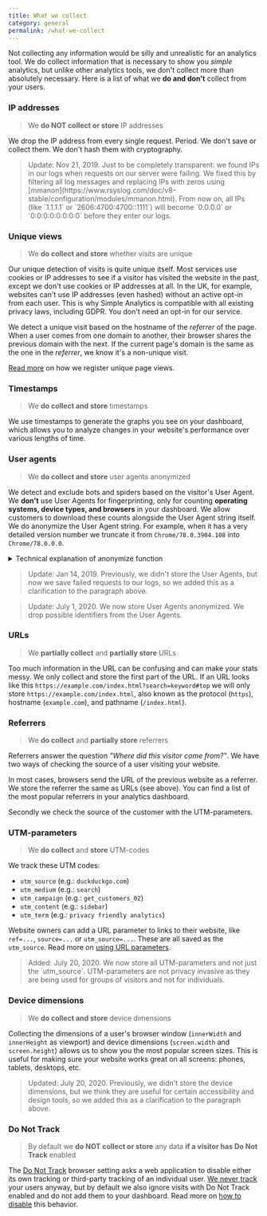 ```yaml
---
title: What we collect
category: general
permalink: /what-we-collect
---
```


Not collecting any information would be silly and unrealistic for an analytics tool. We do collect information that is necessary to show you _simple_ analytics, but unlike other analytics tools, we don't collect more than absolutely necessary. Here is a list of what we **do and don't** collect from your users.

### IP addresses

> We **do NOT collect or store** IP addresses

We drop the IP address from every single request. Period. We don't save or collect them. We don't hash them with cryptography.

<blockquote class="note">
  <p markdown="1">Update: Nov 21, 2019. Just to be completely transparent: we found IPs in our logs when requests on our server were failing. We fixed this by filtering all log messages and replacing IPs with zeros using [mmanon](https://www.rsyslog.com/doc/v8-stable/configuration/modules/mmanon.html). From now on, all IPs (like `1.1.1.1` or `2606:4700:4700::1111`) will become `0.0.0.0` or `0:0:0:0:0:0:0:0` before they enter our logs.</p>
</blockquote>

### Unique views

> We **do collect and store** whether visits are unique

Our unique detection of visits is quite unique itself. Most services use cookies or IP addresses to see if a visitor has visited the website in the past, except we don't use cookies or IP addresses at all. In the UK, for example, websites can't use IP addresses (even hashed) without an active opt-in from each user. This is why Simple Analytics is compatible with all existing privacy laws, including GDPR. You don't need an opt-in for our service.

We detect a unique visit based on the hostname of the _referrer_ of the page. When a user comes from one domain to another, their browser shares the previous domain with the next. If the current page's domain is the same as the one in the _referrer_, we know it's a non-unique visit.

[Read more](/uniques) on how we register unique page views.

### Timestamps

> We **do collect and store** timestamps

We use timestamps to generate the graphs you see on your dashboard, which allows you to analyze changes in your website's performance over various lengths of time.

### User agents

> We **do collect and store** user agents anonymized

We detect and exclude bots and spiders based on the visitor's User Agent. We **don't** use User Agents for fingerprinting, only for counting **operating systems, device types, and browsers** in your dashboard. We allow customers to download these counts alongside the User Agent string itself. We do anonymize the User Agent string. For example, when it has a very detailed version number we truncate it from `Chrome/78.0.3904.108` into `Chrome/78.0.0.0`.

<details markdown="1">
  <summary>Technical explanation of anonymize function</summary>
  
We drop certain information from the User Agent. Below it the function we use to anonymize the User Agent. Facebook for example sends way more information then just the normal User Agent. We drop all FB related information information from the string. The same goes for `V1_AND_...`.

```js
const truncate = (number) =>
  (number + "").slice(0, 5) + (number + "").slice(5).replace(/[0-9]/g, "0");

const anonymizeAgent = (ua) =>
  ua
    .replace(/( \[FB(.*))$/g, "")
    .replace(/( V1_AND_(.*))$/g, "")
    .replace(/([0-9]{5})([0-9]+)/g, (full, first, second) => {
      return `${truncate(first)}${second.replace(/[0-9]/g, "0")}`;
    })
    .replace(/([0-9]+)\.([0-9]+)(\.[0-9]+){1,9}/g, (full, first, second) => {
      return `${truncate(first)}.${truncate(second)}${".0".repeat(
        (full.match(/\./g) || []).length - 1
      )}`;
    });
```

</details>

<blockquote class="note">
  <p>Update: Jan 14, 2019. Previously, we didn't store the User Agents, but now we save failed requests to our logs, so we added this as a clarification to the paragraph above.</p>
</blockquote>

<blockquote class="note">
  <p>Update: July 1, 2020. We now store User Agents anonymized. We drop possible identifiers from the User Agents.</p>
</blockquote>

### URLs

> We **partially collect** and **partially store** URLs

Too much information in the URL can be confusing and can make your stats messy. We only collect and store the first part of the URL. If an URL looks like this `https://example.com/index.html?search=keyword#top` we will only store `https://example.com/index.html`, also known as the protocol (`https`), hostname (`example.com`), and pathname (`/index.html`).

### Referrers

> We **do collect** and **partially store** referrers

Referrers answer the question _"Where did this visitor come from?"_. We have two ways of checking the source of a user visiting your website.

In most cases, browsers send the URL of the previous website as a referrer. We store the referrer the same as URLs (see above). You can find a list of the most popular referrers in your analytics dashboard.

Secondly we check the source of the customer with the UTM-parameters.

### UTM-parameters

> We **do collect** and **store** UTM-codes

We track these UTM codes:

- `utm_source` (e.g.: `duckduckgo.com`)
- `utm_medium` (e.g.: `search`)
- `utm_campaign` (e.g.: `get_customers_02`)
- `utm_content` (e.g.: `sidebar`)
- `utm_term` (e.g.: `privacy friendly analytics`)

Website owners can add a URL parameter to links to their website, like `ref=...`, `source=...` or `utm_source=...`. These are all saved as the `utm_source`. Read more on [using URL parameters](/how-to-use-url-parameters).

<blockquote class="note">
  <p>Added: July 20, 2020. We now store all UTM-parameters and not just the `utm_source`. UTM-parameters are not privacy invasive as they are being used for groups of visitors and not for individuals.</p>
</blockquote>

### Device dimensions

> We **do collect and store** device dimensions

Collecting the dimensions of a user's browser window (`innerWidth` and `innerHeight` as viewport) and device dimensions (`screen.width` and `screen.height`) allows us to show you the most popular screen sizes. This is useful for making sure your website works great on all screens: phones, tablets, desktops, etc.

<blockquote class="note">
  <p>Updated: July 20, 2020. Previously, we didn't store the device dimensions, but we think they are useful for certain accessibility and design tools, so we added this as a clarification to the paragraph above.</p>
</blockquote>

### Do Not Track

> By default we **do NOT collect or store** any data **if a visitor has Do Not Track** enabled

The <a href="https://en.wikipedia.org/wiki/Do_Not_Track">Do Not Track</a> browser setting asks a web application to disable either its own tracking or third-party tracking of an individual user. <a href="https://simpleanalytics.com/no-tracking">We never track</a> your users anyway, but by default we also ignore visits with Do Not Track enabled and do not add them to your dashboard. Read more on [how to disable](/dnt) this behavior.

